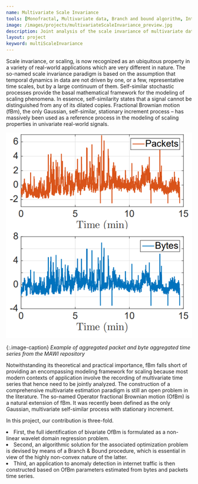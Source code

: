 ```yaml
---
name: Multivariate Scale Invariance
tools: [Monofractal, Multivariate data, Branch and bound algorithm, Internet traffic]
image: /images/projects/multivariateScaleInvariance_preview.jpg
description: Joint analysis of the scale invariance of multivariate data.
layout: project
keyword: multiScaleInvariance
---
```



Scale invariance, or scaling, is now recognized as an ubiquitous property in a variety of real-world applications which are very different in nature. The so-named scale invariance paradigm is based on the assumption that temporal dynamics in data are not driven by one, or a few, representative time scales, but by a large continuum of them. Self-similar stochastic processes provide the basal mathematical framework for the modeling of scaling phenomena. In essence, self-similarity states that a signal cannot be distinguished from any of its dilated copies. Fractional Brownian motion (fBm), the only Gaussian, self-similar, stationary increment process – has massively been used as a reference process in the modeling of scaling
properties in univariate real-world signals.

![preview](/images/projects/multivariateScaleInvariance_internet.png)

{:.image-caption}
*Example of aggregated packet and byte aggregated time series from the MAWI repository*

Notwithstanding its theoretical and practical importance, fBm falls short of providing an encompassing modeling framework for scaling because most modern contexts of application involve the recording of multivariate time series that hence need to be jointly analyzed. The construction of a comprehensive multivariate estimation paradigm is still an open problem in the literature. The so-named Operator fractional Brownian motion (OfBm) is a natural extension of fBm. It was recently been
defined as the only Gaussian, multivariate self-similar process with stationary increment.


In this project, our contribution is three-fold. 
<li> First, the full identification of bivariate OfBm is formulated as a non-linear wavelet domain regression problem.
<li> Second, an algorithmic solution for the associated optimization problem is devised by means of a Branch & Bound procedure, which is essential in view of the highly non-convex nature of the latter.
<li> Third, an application to anomaly detection in internet traffic is then constructed based on OfBm parameters estimated from bytes and packets time series.
